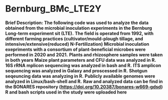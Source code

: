 # Bernburg_BMc_LTE2Y
**Brief Description: The following code was used to analyze the data obtained from the microbial inoculation experiments in the Bernburg Long-term experiment sit (LTE).** <n>
**The field is operated from 1992, with different farming practices (cultivator/mould-plough tillage, and intensive/extensive(reduced) N-Fertilization)** </n>
**Microbial inoculation exepriments with a consortium of plant-beneficial microbes were performed in 2020 and 2021.** </n>
**Plants and rhizosphere samples were taken in both years**
**Maize plant parameters and CFU data was analyzed in R.** </n>
**16S rRNA mplicon sequencing was analyzed in bash and R.** </n>
**ITS amplicon sequencing was analyzed in Galaxy and proscessed in R.**  </n>
**Shotgun seqeuncing data was analyzing in R.** </n>
**Publicly available genomes were analyzed in Linux/bash-shell and R.**
**Raw and analyzed data can be find in the BONARES repository (https://doi.org/10.20387/bonares-w669-gdsd)**
**R and bash scripts used in the study were uploaded here**

